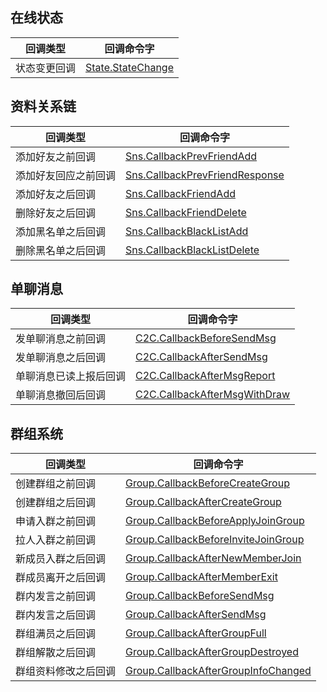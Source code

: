 ## 在线状态

| 回调类型         | 回调命令字                                    |
| ---------------- | --------------------------------------------- |
| 状态变更回调 | [State.StateChange](https://intl.cloud.tencent.com/document/product/1047/34357) |

## 资料关系链

| 回调类型           | 回调命令字                                                   |
| ------------------ | ------------------------------------------------------------ |
| 添加好友之前回调   | [Sns.CallbackPrevFriendAdd](https://intl.cloud.tencent.com/document/product/1047/43468)        |
| 添加好友回应之前回调   | [Sns.CallbackPrevFriendResponse](https://intl.cloud.tencent.com/document/product/1047/43467)  |
| 添加好友之后回调   | [Sns.CallbackFriendAdd](https://intl.cloud.tencent.com/document/product/1047/34359)        |
| 删除好友之后回调   | [Sns.CallbackFriendDelete](https://intl.cloud.tencent.com/document/product/1047/34360)  |
| 添加黑名单之后回调 | [Sns.CallbackBlackListAdd](https://intl.cloud.tencent.com/document/product/1047/34361)  |
| 删除黑名单之后回调 | [Sns.CallbackBlackListDelete](https://intl.cloud.tencent.com/document/product/1047/34362) |

## 单聊消息

| 回调类型           | 回调命令字                                                   |
| ------------------ | ------------------------------------------------------------ |
| 发单聊消息之前回调 | [C2C.CallbackBeforeSendMsg](https://intl.cloud.tencent.com/document/product/1047/34364) |
| 发单聊消息之后回调 | [C2C.CallbackAfterSendMsg](https://intl.cloud.tencent.com/document/product/1047/34365)  |
| 单聊消息已读上报后回调 | [C2C.CallbackAfterMsgReport](https://intl.cloud.tencent.com/document/product/1047/43465)  |
| 单聊消息撤回后回调 | [C2C.CallbackAfterMsgWithDraw](https://intl.cloud.tencent.com/document/product/1047/43466)  |

## 群组系统

| 回调类型           | 回调命令字                                                   |
| ------------------ | ------------------------------------------------------------ |
|创建群组之前回调|[Group.CallbackBeforeCreateGroup](https://intl.cloud.tencent.com/document/product/1047/34368)|
|创建群组之后回调|[Group.CallbackAfterCreateGroup](https://intl.cloud.tencent.com/document/product/1047/34369)|
|申请入群之前回调|[Group.CallbackBeforeApplyJoinGroup](https://intl.cloud.tencent.com/document/product/1047/34370)|
|拉人入群之前回调|[Group.CallbackBeforeInviteJoinGroup](https://intl.cloud.tencent.com/document/product/1047/34371)|
|新成员入群之后回调|[Group.CallbackAfterNewMemberJoin](https://intl.cloud.tencent.com/document/product/1047/34372)|
|群成员离开之后回调|[Group.CallbackAfterMemberExit](https://intl.cloud.tencent.com/document/product/1047/34373)|
|群内发言之前回调|[Group.CallbackBeforeSendMsg](https://intl.cloud.tencent.com/document/product/1047/34374)|
|群内发言之后回调|[Group.CallbackAfterSendMsg](https://intl.cloud.tencent.com/document/product/1047/34375)|
|群组满员之后回调|[Group.CallbackAfterGroupFull](https://intl.cloud.tencent.com/document/product/1047/34376)|
|群组解散之后回调|[Group.CallbackAfterGroupDestroyed](https://intl.cloud.tencent.com/document/product/1047/34377)|
|群组资料修改之后回调|[Group.CallbackAfterGroupInfoChanged](https://intl.cloud.tencent.com/document/product/1047/34378)|

